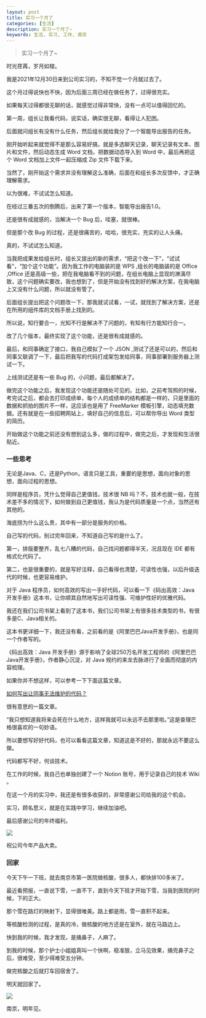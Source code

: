 ```yaml
---
layout: post
title: 实习一个月了
categories: [生活]
description: 实习一个月了~
keywords: 生活, 实习, 工作, 南京
---
```


> 实习一个月了~

时光荏苒，岁月如梭。

我是2021年12月30日来到公司实习的，不知不觉一个月就过去了。

这个月过得说快也不快，因为后面三周已经在做任务了，过得很充实。

如果每天过得都很无聊的话，就感觉过得非常快，没有一点可以值得回忆的。

第一周，组长让我看代码，说实话，确实很无聊，看得让人犯困。

后面就问组长有没有什么任务，然后组长就给我分了一个智能导出报告的任务。

刚开始听起来就觉得不是那么容易好搞，就是多选聊天记录，聊天记录有文本、图片和文件，然后动态生成 Word 文档，把数据动态导入到 Word 中，最后再把这个 Word 文档加上文件一起压缩成 Zip 文件下载下来。

当然了，刚开始这个需求并没有理解这么准确，后面在和组长多次反馈中，才正确理解需求。

以为很难，不试试怎么知道。

在经过三番五次的倒腾后，出来了第一个版本，智能导出报告1.0。

还是很有成就感的，当解决一个 Bug 后，哇塞，就很棒。

但是那个改 Bug 的过程，还是很痛苦的，哈哈，很充实，充实的让人头痛。

真的，不试试怎么知道。

当我把成果发给组长时，组长又提出的新的需求，“把这个改一下”，“试试看”，“加个这个功能”。因为我工作的电脑装的是 WPS ,组长的电脑装的是 Office ,Office 还是高级一些，把在我电脑看不到的问题，在组长电脑上显现的淋漓尽致，这个问题确实要改，我也想到了，但是开始没有找到好的解决方案，在我电脑上又没有什么问题，所以就没有管了。

后面组长提出把这个问题改一下，那我就试试看，一试，就找到了解决方案，还是在所用的组件库的文档手册上找到的。

所以说，知行要合一，光知不行是解决不了问题的，有知有行方能知行合一。

改了几个版本，最终实现了这个功能，还是很有成就感的。

最后，和同事确定了接口，我自己模拟了一个 JSON ,测试了还是可以的，然后和同事又联调了一下，最后把我写的代码打成架包发给同事，同事部署到服务器上测试一下。

上线测试还是有一些 Bug 的，小问题，最后都解决了。

做完这个功能之后，我发现这个功能还是随处可见的。比如，之前考驾照的时候，考完试之后，都会去打印成绩单，每个人的成绩单的结构都是一样的，只是里面的数据和抓拍的图片不一样，这应该也是用了 FreeMarker 模板引擎，动态填充数据。还有就是在一些招聘网站上，填好自己的信息后，可以帮你导出 Word 类型的简历。

开始做这个功能之前还没有想到这么多，做的过程中，做完之后，才发现和生活很贴近。

### 一些思考

无论是Java、C，还是Python，语言只是工具，重要的是思想，面向对象的思想，面向过程的思想。

同样是程序员，凭什么觉得自己更值钱，技术很 NB 吗？不，技术也就一般，在技术差不多的情况下，如何做到自己更值钱，我认为是代码质量是一个点，当然还有其他的。

海底捞为什么这么贵，其中有一部分是服务的价格。

自己写的代码，别过完年回来，不知道自己写的是什么了。

第一，排版要整齐，乱七八糟的代码，自己找问题都得半天，况且现在 IDE 都有格式化代码了。

第二，也是很重要的，就是写好注释，自己看得也清楚，可读性也强，以后升级迭代的时候，也更容易维护。

对于 Java 程序员，如何高效的写出一手好代码，可以看一下《码出高效：Java开发手册》这本书，让你顺其自然地写出可读性强、可维护性好的优雅代码。

我还在我们公司书架上看到了这本书，我们公司书架上有很多技术类型的书，有很多是C、Java相关的。

这本书更详细一下，我还没有看，之前看的是《阿里巴巴Java开发手册》，也是同一个作者写的。

《码出高效：Java 开发手册》源于影响了全球250万名开发工程师的《阿里巴巴Java开发手册》，作者静心沉淀，对 Java 规约的来龙去脉进行了全面而彻底的内容梳理。

如果你并不想这样，可以参考一下下面这篇文章。

[如何写出让同事无法维护的代码？](https://mp.weixin.qq.com/s/AgvhUcP_NpLpOIcwo_05Ow)

很有意思的一篇文章。

“我只想知道我将来会死在什么地方，这样我就可以永远不去那里啦。”这是查理芒格很喜欢的一句妙语。

所以要想写好好代码，也可以看看这篇文章，知道这是不好的，那就永远不要这么做。

代码都写不好，何谈技术。

在工作的时候，我自己也单独创建了一个 Notion 账号，用于记录自己的技术 Wiki 。

在这一个月的实习中，我还是有很多收获的，非常感谢公司给我的这个机会。

实习，顾名思义，就是在实践中学习，继续加油吧。

最后感谢公司的年终福利。

![](https://gcore.jsdelivr.net/gh/leewint/Images/blog/202206092245041-paishe.jpg)

祝公司今年产品大卖。

### 回家

今天下午一下班，就去南京市第一医院做核酸，很多人，都快排100多米了。

最近看预报，一直说下雪，一直不下，直到今天下班才开始下雪，当我到医院的时候，下的正大。

那个雪在路灯的映射下，显得很唯美。路上都是雨，雪一直积不起来。

等核酸检测的过程，是真的冷，做核酸的地方还是在室外，就在马路边上。

快到我的时候，我才发现，是捅鼻子，人麻了。

到我的时候，那个护士小姐姐真叫一个快啊，稳准狠，立马见效果，捅完鼻子之后，很难受，至少得难受五分钟。

做完核酸之后就打车回宿舍了。

明天就回家了。

![](https://gcore.jsdelivr.net/gh/leewint/Images/blog/202206092246608-12306.png)

南京，明年见。
